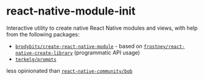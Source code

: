 # react-native-module-init

Interactive utility to create native React Native modules and views, with help from the following packages:

- [`brodybits/create-react-native-module`](https://github.com/brodybits/create-react-native-module) - based on [`frostney/react-native-create-library`](https://github.com/frostney/react-native-create-library) (programmatic API usage)
- [`terkelg/prompts`](https://github.com/terkelg/prompts)

less opinionated than [`react-native-community/bob`](https://github.com/react-native-community/bob)
